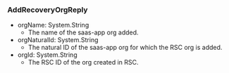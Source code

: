 ### AddRecoveryOrgReply
- orgName: System.String
  - The name of the saas-app org added.
- orgNaturalId: System.String
  - The natural ID of the saas-app org for which the RSC org is added.
- orgId: System.String
  - The RSC ID of the org created in RSC.

